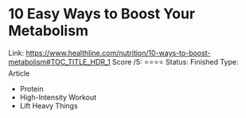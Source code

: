 # 10 Easy Ways to Boost Your Metabolism

Link: https://www.healthline.com/nutrition/10-ways-to-boost-metabolism#TOC_TITLE_HDR_1
Score /5: ⭐️⭐️⭐️⭐️
Status: Finished
Type: Article

- Protein
- High-Intensity Workout
- Lift Heavy Things